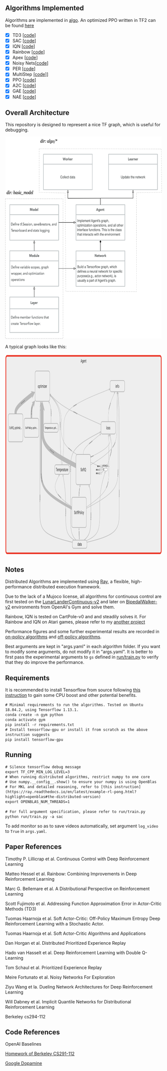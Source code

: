 ## Algorithms Implemented

Algorithms are implemented in [algo](https://github.com/xlnwel/model-free-algorithms/tree/master/algo). An optimized PPO written in TF2 can be found [here](https://github.com/xlnwel/drl)

- [x] TD3       [[code](https://github.com/xlnwel/model-free-algorithms/tree/master/algo/off_policy/td3)]
- [x] SAC       [[code](https://github.com/xlnwel/model-free-algorithms/tree/master/algo/off_policy/sac)]
- [x] IQN       [[code](https://github.com/xlnwel/model-free-algorithms/tree/master/algo/off_policy/rainbow_iqn)]
- [x] Rainbow   [[code](https://github.com/xlnwel/model-free-algorithms/tree/master/algo/off_policy/rainbow_iqn)]
- [x] Apex      [[code](https://github.com/xlnwel/model-free-algorithms/tree/master/algo/off_policy/apex)]
- [x] Noisy Nets[[code](https://github.com/xlnwel/model-free-algorithms/blob/b471f32c1ecc15632da097cf150bc8999a314aa9/basic_model/layer.py#L193)]
- [x] PER       [[code](https://github.com/xlnwel/model-free-algorithms/tree/master/algo/off_policy/replay)]
- [x] MultiStep [[code]](https://github.com/xlnwel/model-free-algorithms/tree/master/algo/off_policy/replay)]
- [x] PPO       [[code](https://github.com/xlnwel/model-free-algorithms/tree/master/algo/on_policy/ppo)]
- [x] A2C       [[code](https://github.com/xlnwel/model-free-algorithms/tree/master/algo/on_policy/a2c)]
- [x] GAE       [[code](https://github.com/xlnwel/model-free-algorithms/tree/master/algo/on_policy/ppo)]
- [x] NAE       [[code](https://github.com/xlnwel/model-free-algorithms/tree/master/algo/on_policy/ppo)]

## Overall Architecture

This repository is designed to represent a nice TF graph, which is useful for debugging.

<p align="center">
<img src="/results/Architecture.png" alt="Architecture" height="650">
</p>

A typical graph looks like this:

<p align="center">
<img src="/results/TFGraph.png" alt="TFGraph" height="650">
</p>

## Notes

Distributed Algorithms are implemented using [Ray](https://ray.readthedocs.io/en/latest/), a flexible, high-performance distributed execution framework.

Due to the lack of a Mujoco license, all algorithms for continuous control are first tested on the [LunarLanderContinuous-v2](https://gym.openai.com/envs/LunarLanderContinuous-v2) and later on [BipedalWalker-v2](https://gym.openai.com/envs/BipedalWalker-v2/) environments from OpenAI's Gym and solve them.

Rainbow, IQN is tested on CartPole-v0 and and steadily solves it. For Rainbow and IQN on Atari games, please refer to my [another project](https://github.com/xlnwel/atari_rl)

Performance figures and some further experimental results are recorded in [on-policy algorithms](https://github.com/xlnwel/model-free-algorithms/tree/master/algo/on_policy) and [off-policy algorithms](https://github.com/xlnwel/model-free-algorithms/tree/master/algo/off_policy).

Best arguments are kept in "args.yaml" in each algorithm folder. If you want to modify some arguments, do not modify it in "args.yaml". It is better to first pass the experimental arguments to `gs` defined in [run/train.py](https://github.com/xlnwel/model-free-algorithms/blob/master/run/train.py) to verify that they do improve the performance.

## Requirements

It is recommended to install Tensorflow from source following [this instruction](https://www.tensorflow.org/install/source) to gain some CPU boost and other potential benefits.

```shell
# Minimal requirements to run the algorithms. Tested on Ubuntu 18.04.2, using Tensorflow 1.13.1.
conda create -n gym python
conda activate gym
pip install -r requirements.txt
# Install tensorflow-gpu or install it from scratch as the above instruction suggests
pip install tensorflow-gpu
```

## Running

```shell
# Silence tensorflow debug message
export TF_CPP_MIN_LOG_LEVEL=3
# When running distributed algorithms, restrict numpy to one core
# Use numpy.__config__.show() to ensure your numpy is using OpenBlas
# For MKL and detailed reasoning, refer to [this instruction](https://ray.readthedocs.io/en/latest/example-rl-pong.html?highlight=openblas#the-distributed-version)
export OPENBLAS_NUM_THREADS=1

# For full argument specification, please refer to run/train.py
python run/train.py -a sac
```
To add monitor so as to save videos automatically, set argument `log_video` to `True` in `args.yaml`.

## Paper References

Timothy P. Lillicrap et al. Continuous Control with Deep Reinforcement Learning

Matteo Hessel et al. Rainbow: Combining Improvements in Deep Reinforcement Learning

Marc G. Bellemare et al. A Distributional Perspective on Reinforcement Learning

Scott Fujimoto et al. Addressing Function Approximation Error in Actor-Critic Methods (TD3)

Tuomas Haarnoja et al. Soft Actor-Critic: Off-Policy Maximum Entropy Deep Reinforcement Learning with a Stochastic Actor.

Tuomas Haarnoja et al. Soft Actor-Critic Algorithms and Applications

Dan Horgan et al. Distributed Prioritized Experience Replay 

Hado van Hasselt et al. Deep Reinforcement Learning with Double Q-Learning

Tom Schaul et al. Prioritized Experience Replay

Meire Fortunato et al. Noisy Networks For Exploration

Ziyu Wang et la. Dueling Network Architectures for Deep Reinforcement Learning

Will Dabney et al. Implicit Quantile Networks for Distributional Reinforcement Learning

Berkeley cs294-112

## Code References

OpenAI Baselines

[Homework of Berkeley CS291-112](http://rail.eecs.berkeley.edu/deeprlcourse/)

[Google Dopamine](https://github.com/google/dopamine)
